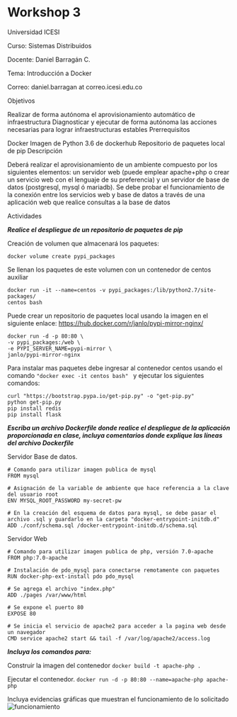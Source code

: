 # Workshop 3 #

Universidad ICESI

Curso: Sistemas Distribuidos

Docente: Daniel Barragán C.

Tema: Introducción a Docker

Correo: daniel.barragan at correo.icesi.edu.co


Objetivos

Realizar de forma autónoma el aprovisionamiento automático de infraestructura
Diagnosticar y ejecutar de forma autónoma las acciones necesarias para lograr infraestructuras estables
Prerrequisitos

Docker
Imagen de Python 3.6 de dockerhub
Repositorio de paquetes local de pip
Descripción

Deberá	realizar	el	aprovisionamiento	de	un	ambiente	compuesto	por	los	siguientes	elementos: un	servidor	web	(puede emplear	apache+php o crear	un servicio web con el	lenguaje de su preferencia) y un servidor de base de datos (postgresql, mysql ó mariadb). Se	debe probar	el	funcionamiento	de la conexión entre los servicios web y base de datos a través	de	una aplicación	web	que realice	consultas a la	base	de	datos

Actividades

***Realice el despliegue de un repositorio de paquetes de pip***

Creación de volumen que almacenará los paquetes:

```
docker volume create pypi_packages
```

Se llenan los paquetes de este volumen con un contenedor de centos auxiliar

```
docker run -it --name=centos -v pypi_packages:/lib/python2.7/site-packages/
centos bash
```

Puede crear un repositorio de paquetes local usando la imagen en el siguiente enlace: https://hub.docker.com/r/janlo/pypi-mirror-nginx/

```
docker run -d -p 80:80 \
-v pypi_packages:/web \
-e PYPI_SERVER_NAME=pypi-mirror \
janlo/pypi-mirror-nginx
```

Para instalar mas paquetes debe ingresar al contenedor centos usando el comando 
```"docker exec -it centos bash" ``` y ejecutar los siguientes comandos:

```
curl "https://bootstrap.pypa.io/get-pip.py" -o "get-pip.py"
python get-pip.py
pip install redis
pip install flask
```

***Escriba un archivo Dockerfile donde realice el despliegue de la aplicación proporcionada en clase,
incluya comentarios donde explique las líneas del archivo Dockerfile***

Servidor Base de datos.

```
# Comando para utilizar imagen publica de mysql
FROM mysql

# Asignación de la variable de ambiente que hace referencia a la clave del usuario root
ENV MYSQL_ROOT_PASSWORD my-secret-pw

# En la creación del esquema de datos para mysql, se debe pasar el archivo .sql y guardarlo en la carpeta "docker-entrypoint-initdb.d"
ADD ./conf/schema.sql /docker-entrypoint-initdb.d/schema.sql

```
Servidor Web

```
# Comando para utilizar imagen publica de php, versión 7.0-apache
FROM php:7.0-apache

# Instalación de pdo_mysql para conectarse remotamente con paquetes
RUN docker-php-ext-install pdo pdo_mysql

# Se agrega el archivo "index.php"
ADD ./pages /var/www/html

# Se expone el puerto 80
EXPOSE 80

# Se inicia el servicio de apache2 para acceder a la pagina web desde un navegador
CMD service apache2 start && tail -f /var/log/apache2/access.log
```

***Incluya los comandos para:***

Construir la imagen del contenedor
```docker build -t apache-php .```

Ejecutar el contenedor.
```docker run -d -p 80:80 --name=apache-php apache-php```

Incluya evidencias gráficas que muestran el funcionamiento de lo solicitado
![funcionamiento](https://user-images.githubusercontent.com/17281732/33103970-8cdb3afc-cef3-11e7-9db8-1e80b21dcfcb.png)

